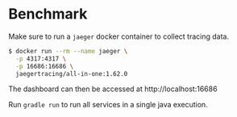 # Benchmark

Make sure to run a `jaeger` docker container to collect tracing data.

```bash
$ docker run --rm --name jaeger \
  -p 4317:4317 \
  -p 16686:16686 \
  jaegertracing/all-in-one:1.62.0
```

The dashboard can then be accessed at http://localhost:16686

Run `gradle run` to run all services in a single java execution.
